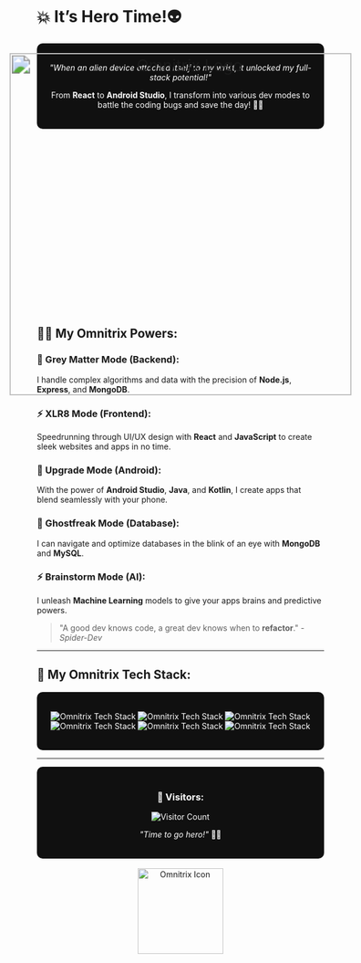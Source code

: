 # 💥 **It’s Hero Time!👽** 

<div align="center" style="background-color: #101010; color: white; padding: 20px; border-radius: 10px;">

*"When an alien device attached itself to my wrist, it unlocked my full-stack potential!"*

From **React** to **Android Studio**, I transform into various dev modes to battle the coding bugs and save the day! 🦸‍♂️

</div>

<br/>

<div align="center">
  <img src="https://media1.tenor.com/m/CfgU30sl8SoAAAAd/heatblast.gif" alt="Omnitrix Logo" style="transform:scale(2);object-fit:cover;width:300px;" />
</div>

## 🦸‍♂️ **My Omnitrix Powers:**

### **🧠 Grey Matter Mode (Backend):**
I handle complex algorithms and data with the precision of **Node.js**, **Express**, and **MongoDB**.

### **⚡ XLR8 Mode (Frontend):**
Speedrunning through UI/UX design with **React** and **JavaScript** to create sleek websites and apps in no time.

### **🔧 Upgrade Mode (Android):**
With the power of **Android Studio**, **Java**, and **Kotlin**, I create apps that blend seamlessly with your phone.

### **👻 Ghostfreak Mode (Database):**
I can navigate and optimize databases in the blink of an eye with **MongoDB** and **MySQL**.

### **⚡ Brainstorm Mode (AI):**
I unleash **Machine Learning** models to give your apps brains and predictive powers.

> "A good dev knows code, a great dev knows when to **refactor**." - *Spider-Dev*

---

## 🔧 **My Omnitrix Tech Stack:**

<div align="center" style="background-color: #101010; color: white; padding: 20px; border-radius: 10px;">

![Omnitrix Tech Stack](https://img.shields.io/badge/React-61DAFB?style=flat&logo=react&logoColor=black&color=00b140) 
![Omnitrix Tech Stack](https://img.shields.io/badge/Node.js-339933?style=flat&logo=node.js&logoColor=white&color=00b140) 
![Omnitrix Tech Stack](https://img.shields.io/badge/Express-000000?style=flat&logo=express&logoColor=white&color=00b140)
![Omnitrix Tech Stack](https://img.shields.io/badge/MongoDB-47A248?style=flat&logo=mongodb&logoColor=white&color=00b140) 
![Omnitrix Tech Stack](https://img.shields.io/badge/Android%20Studio-3DDC84?style=flat&logo=android&logoColor=white&color=00b140)
![Omnitrix Tech Stack](https://img.shields.io/badge/Java-007396?style=flat&logo=java&logoColor=white&color=00b140)

</div>

---


<div align="center" style="background-color: #101010; color: white; padding: 20px; border-radius: 10px;">

### 🌌 **Visitors**:
![Visitor Count](https://profile-counter.glitch.me/YourGitHubUsername/count.svg)

*"Time to go hero!"* 🦸‍♂️

</div>

<br/>

<div align="center">
  <img src="https://play-lh.googleusercontent.com/muwussmDegC4eLwdN-pc1VeaBEbIsKkDflXaml1HzgvWFpRZhIE2x6XGe-Si4f1Krg" alt="Omnitrix Icon" width="150" />
</div>
